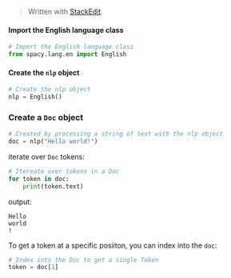 > Written with [StackEdit](https://stackedit.io/).

#### Import the English language class
```python
# Import the English language class
from spacy.lang.en import English
```
#### Create the `nlp` object
```python
# Create the nlp object
nlp = English()
```
### Create a `Doc` object
```python
# Created by processing a string of text with the nlp object
doc = nlp("Hello world!")
```
iterate over `Doc` tokens:
```python
# Itereate over tokens in a Doc
for token in doc:
    print(token.text)
```
output:
```
Hello
world
!
```
To get a token at a specific posiiton, you can index into the `doc`:
```python
# Index into the Doc to get a single Token
token = doc[1]
```
<!--stackedit_data:
eyJoaXN0b3J5IjpbOTI1MTQwOTkyLDEzMTE1MTM3Myw2NzU2Nj
E0NDJdfQ==
-->